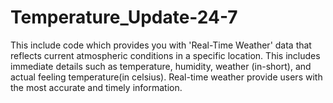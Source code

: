 # Temperature_Update-24-7
This include code which provides you with 'Real-Time Weather' data that reflects current atmospheric conditions in a specific location. This includes immediate details such as temperature, humidity, weather (in-short), and actual feeling temperature(in  celsius). Real-time weather provide users with the most accurate and timely information.
